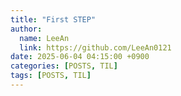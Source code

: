 ```yaml
---
title: "First STEP"
author:
  name: LeeAn 
  link: https://github.com/LeeAn0121
date: 2025-06-04 04:15:00 +0900
categories: [POSTS, TIL]
tags: [POSTS, TIL]
---
```

